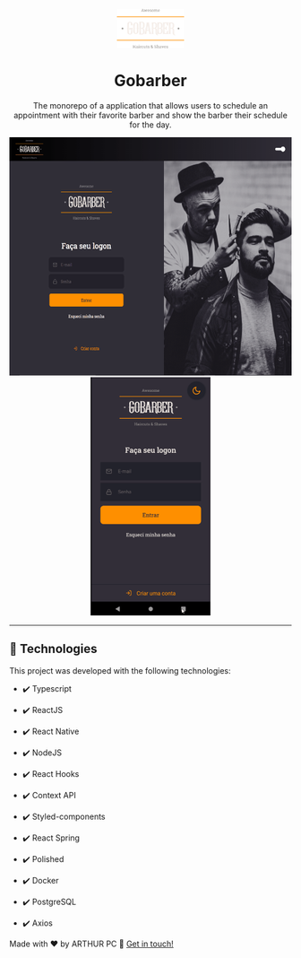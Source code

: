 <h1 align="center">
<br>
  <img src="./github/logo.png" alt="Gobarber" width="120">
<br>
<br>
Gobarber
</h1>

<p align="center">The monorepo of a application that allows users to schedule an appointment with their favorite barber and show the barber their schedule for the day.</p>

<div align="center" >
  <img src="./github/NewGoBarber.gif" alt="demo-web" height="425">
  <img src="./github/appgobarber.gif" alt="demo-mobile" height="425">
</div>

<hr />


## 🚀 Technologies

This project was developed with the following technologies:

- ✔️ Typescript

- ✔️ ReactJS

- ✔️ React Native

- ✔️ NodeJS

- ✔️ React Hooks

- ✔️ Context API

- ✔️ Styled-components

- ✔️ React Spring

- ✔️ Polished

- ✔️ Docker

- ✔️ PostgreSQL

- ✔️ Axios


Made with ♥ by ARTHUR PC :wave: [Get in touch!](https://www.linkedin.com/in/arthurpc03/)